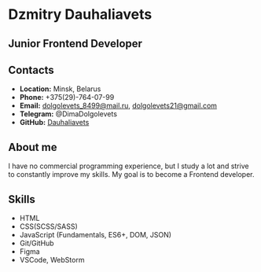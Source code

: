 # Dzmitry Dauhaliavets

## Junior Frontend Developer

## Contacts
* **Location:** Minsk, Belarus
* **Phone:** +375(29)-764-07-99
* **Email:** [dolgolevets_8499@mail.ru](mailto:dolgolevets_8499@mail.ru "Send me message)"), [dolgolevets21@gmail.com](mailto:dolgolevets21@gmail.com "Send me message)")
* **Telegram:** @DimaDolgolevets
* **GitHub:** [Dauhaliavets](https://github.com/Dauhaliavets)

## About me
I have no commercial programming experience, but I study a lot and strive to constantly improve my skills. My goal is to become a Frontend developer.

## Skills
* HTML
* CSS(SCSS/SASS)
* JavaScript (Fundamentals, ES6+, DOM, JSON)
* Git/GitHub
* Figma
* VSCode, WebStorm